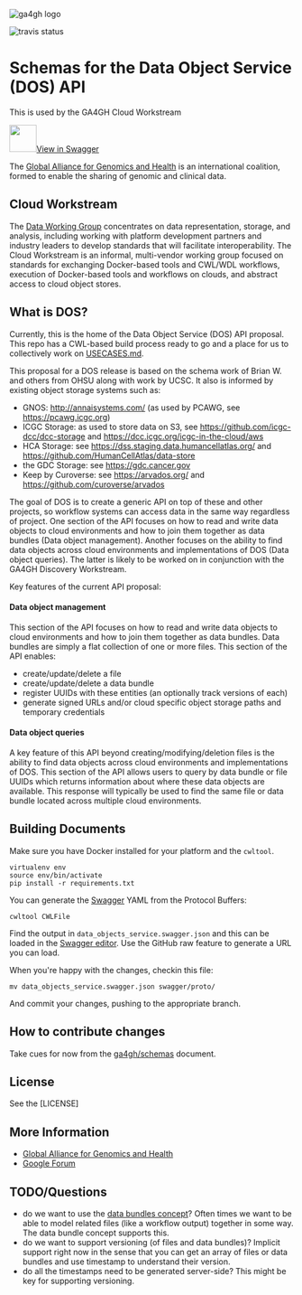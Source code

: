 ![ga4gh logo](http://genomicsandhealth.org/files/logo_ga.png)

![travis status](https://travis-ci.org/david4096/data-object-schemas.svg?branch=develop)


Schemas for the Data Object Service (DOS) API
=============================================

This is used by the GA4GH Cloud Workstream

<img src="swagger_editor.png" width="48">[View in Swagger](http://editor2.swagger.io/#/?import=https://raw.githubusercontent.com/ga4gh/data-object-schemas/feature/protobuf-bdo-2/swagger/proto/data_objects_service.swagger.json)

The [Global Alliance for Genomics and Health](http://genomicsandhealth.org/) is an international
coalition, formed to enable the sharing of genomic and clinical data.

Cloud Workstream
----------------

The [Data Working Group](http://ga4gh.org/#/) concentrates on data representation, storage, and analysis, including working with platform development partners and industry leaders to develop standards that will facilitate interoperability. The Cloud Workstream is an informal, multi-vendor working group focused on standards for exchanging Docker-based tools and CWL/WDL workflows, execution of Docker-based tools and workflows on clouds, and abstract access to cloud object stores.

What is DOS?
------------

Currently, this is the home of the Data Object Service (DOS) API proposal. This repo has a CWL-based build process ready to go and a place for us to collectively work on [USECASES.md](USECASES.md).

This proposal for a DOS release is based on the schema work of Brian W. and others from OHSU along with work by UCSC.  It also is informed by existing object storage systems such as:

* GNOS: http://annaisystems.com/ (as used by PCAWG, see https://pcawg.icgc.org)
* ICGC Storage: as used to store data on S3, see https://github.com/icgc-dcc/dcc-storage and https://dcc.icgc.org/icgc-in-the-cloud/aws
* HCA Storage: see https://dss.staging.data.humancellatlas.org/ and https://github.com/HumanCellAtlas/data-store
* the GDC Storage: see https://gdc.cancer.gov
* Keep by Curoverse: see https://arvados.org/ and https://github.com/curoverse/arvados

The goal of DOS is to create a generic API on top of these and other projects, so workflow systems can access data in the same way regardless of project.  One section of the API focuses on how to read and write data objects to cloud environments and how to join them together as data bundles (Data object management).  Another focuses on the ability to find data objects across cloud environments and implementations of DOS (Data object queries).  The latter is likely to be worked on in conjunction with the GA4GH Discovery Workstream.

Key features of the current API proposal:

#### Data object management

This section of the API focuses on how to read and write data objects to cloud environments
and how to join them together as data bundles.  Data bundles are simply a flat collection
of one or more files.  This section of the API enables:

* create/update/delete a file
* create/update/delete a data bundle
* register UUIDs with these entities (an optionally track versions of each)
* generate signed URLs and/or cloud specific object storage paths and temporary credentials

#### Data object queries

A key feature of this API beyond creating/modifying/deletion files is the ability to
find data objects across cloud environments and implementations of DOS.  This
section of the API allows users to query by data bundle or file UUIDs which returns
information about where these data objects are available.  This response will
typically be used to find the same file or data bundle located across multiple
cloud environments.

Building Documents
------------------

Make sure you have Docker installed for your platform and the `cwltool`.

    virtualenv env
    source env/bin/activate
    pip install -r requirements.txt

You can generate the [Swagger](http://swagger.io/) YAML from the Protocol Buffers:

    cwltool CWLFile

Find the output in `data_objects_service.swagger.json` and this can be loaded in the [Swagger editor](http://swagger.io/swagger-editor/).  Use the GitHub raw feature to generate a URL you can load.

When you're happy with the changes, checkin this file:

    mv data_objects_service.swagger.json swagger/proto/

And commit your changes, pushing to the appropriate branch.

How to contribute changes
-------------------------

Take cues for now from the [ga4gh/schemas](https://github.com/ga4gh/schemas/blob/master/CONTRIBUTING.rst) document.

License
-------

See the [LICENSE]

More Information
----------------

* [Global Alliance for Genomics and Health](http://genomicsandhealth.org)
* [Google Forum](https://groups.google.com/forum/#!forum/ga4gh-dwg-containers-workflows)


TODO/Questions
--------------
* do we want to use the [data bundles concept](https://docs.google.com/document/d/1d-9eu5X6ioOlqOJ9kkY8lHvXDF-KoynlmqJbuKVPMF0/edit#heading=h.b3jd47oqdd2e)? Often times we want to be able to model related files (like a workflow output) together in some way.  The data bundle concept supports this.
* do we want to support versioning (of files and data bundles)?  Implicit support right now in the sense that you can get an array of files or data bundles and use timestamp to understand their version.
* do all the timestamps need to be generated server-side?  This might be key for supporting versioning.
